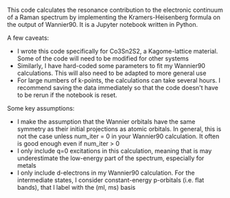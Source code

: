This code calculates the resonance contribution to the electronic continuum of a Raman spectrum by implementing the Kramers-Heisenberg formula on the output of Wannier90. It is a Jupyter notebook written in Python. 

A few caveats:
- I wrote this code specifically for Co3Sn2S2, a Kagome-lattice material. Some of the code will need to be modified for other systems
- Similarly, I have hard-coded some parameters to fit my Wannier90 calculations. This will also need to be adapted to more general use
- For large numbers of k-points, the calculations can take several hours. I recommend saving the data immediately so that the code doesn't have to be rerun if the notebook is reset.

Some key assumptions:
- I make the assumption that the Wannier orbitals have the same symmetry as their initial projections as atomic orbitals. In general, this is not the case unless num_iter = 0 in your Wannier90 calculation. It often is good enough even if num_iter > 0
- I only include q=0 excitations in this calculation, meaning that is may underestimate the low-energy part of the spectrum, especially for metals
- I only include d-electrons in my Wannier90 calculation. For the intermediate states, I consider constant-energy p-orbitals (i.e. flat bands), that I label with the (ml, ms) basis
  
